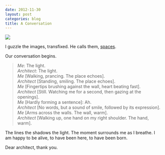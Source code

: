 ```yaml
---
date: 2012-11-30
layout: post
categories: blog
title: A Conversation
---
```

![](http://25.media.tumblr.com/tumblr_mb9u48ON9A1qb5ttuo1_1280.jpg)

I guzzle the images, transfixed. He calls them, [spaces](http://pinterest.com/shujihisada/spaces/).

Our conversation begins.

> _Me_: The light.  
> _Architect_: The light.  
> _Me_ [Walking, prancing. The place echoes].  
> _Architect_ [Standing, smiling. The place echoes].  
> _Me_ [Fingertips brushing against the wall, heart beating fast].  
> _Architect_ [Still. Watching me for a second, then gazing at the openings].  
> _Me_ [Hardly forming a sentence]: Ah.  
> _Architect_ [No words, but a sound of smile, followed by its expression].  
> _Me_ [Arms across the walls. The wall, warm].  
> _Architect_ [Walking up, one hand on my right shoulder. The hand, warm].  

The lines the shadows the light. The moment surrounds me as I breathe. I am happy to be alive, to have been here, to have been born. 

Dear architect, thank you.